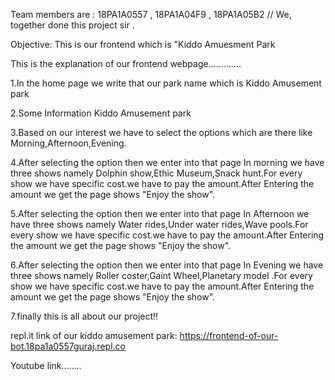 Team members are : 18PA1A0557 , 18PA1A04F9 , 18PA1A05B2 // We, together done this project sir .

Objective: This is our frontend which is "Kiddo Amuesment Park

This is the explanation of our frontend webpage.............

1.In the home page we write that our park name which is Kiddo Amusement park

2.Some Information Kiddo Amusement park

3.Based on our interest we have to select the options which are there like Morning,Afternoon,Evening.
 
4.After selecting the option then we enter into that page 
          In morning we have three shows namely Dolphin show,Ethic Museum,Snack hunt.For every show we have specific cost.we have to pay the amount.After Entering the amount we get the page shows "Enjoy the show".
          
5.After selecting the option then we enter into that page 
          In Afternoon we have three shows namely Water rides,Under water rides,Wave pools.For every show we have specific cost.we have to pay the amount.After Entering the amount we get the page shows "Enjoy the show".
          
6.After selecting the option then we enter into that page 
          In Evening we have three shows namely Roller coster,Gaint Wheel,Planetary model .For every show we have specific cost.we have to pay the amount.After Entering the amount we get the page shows "Enjoy the show".
      
7.finally this is all about our project!!
 
 
 repl.it link of our kiddo amusement park:
              https://frontend-of-our-bot.18pa1a0557guraj.repl.co
   
   
 Youtube link........
 
          
          
